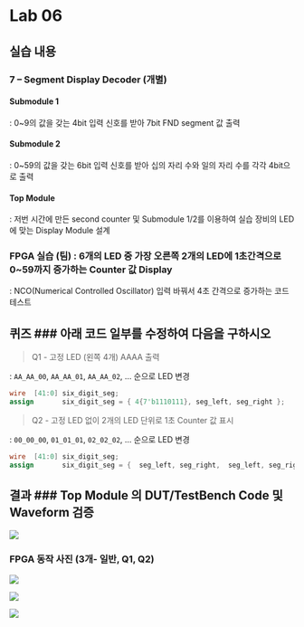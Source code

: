# Lab 06

## 실습 내용

### **7 – Segment Display Decoder (개별)**

#### **Submodule 1** 

: 0~9의 값을 갖는 4bit 입력 신호를 받아 7bit FND  segment  값 출력

#### **Submodule 2** 

: 0~59의 값을 갖는 6bit 입력 신호를 받아 십의 자리 수와 일의 자리 수를 각각 4bit으로 출력

#### **Top Module** 

: 저번 시간에 만든 second counter  및 Submodule 1/2를 이용하여 실습 장비의 LED에 맞는 Display Module 설계

### FPGA 실습 (팀) : 6개의 LED 중 가장 오른쪽 2개의 LED에 1초간격으로 0~59까지 증가하는 Counter 값 Display

: NCO(Numerical Controlled Oscillator) 입력 바꿔서 4초 간격으로 증가하는 코드 테스트

## 퀴즈 ### 아래 코드 일부를 수정하여 다음을 구하시오 

> Q1 - 고정 LED (왼쪽 4개) AAAA 출력 

: `AA_AA_00`, `AA_AA_01`, `AA_AA_02`, … 순으로 LED 변경

```verilog 
wire  [41:0] six_digit_seg; 
assign       six_digit_seg = { 4{7'b1110111}, seg_left, seg_right };
``` 

> Q2 - 고정 LED 없이 2개의 LED 단위로 1초 Counter 값 표시 

: `00_00_00`, `01_01_01`, `02_02_02`, … 순으로 LED 변경

```verilog 
wire  [41:0] six_digit_seg; 
assign       six_digit_seg = {  seg_left, seg_right,  seg_left, seg_right, seg_left, seg_right };
``` 

## 결과 ### **Top Module 의 DUT/TestBench Code 및 Waveform 검증**

![](https://github.com/chaeyoungzz/practice06/blob/master/figs/2019-10-28.png)

### **FPGA 동작 사진 (3개- 일반, Q1, Q2)**


![](https://github.com/chaeyoungzz/practice06/blob/master/figs/KakaoTalk_20191104_185052355.jpg)

![](https://github.com/chaeyoungzz/practice06/blob/master/figs/KakaoTalk_20191104_185053366.jpg)

![](https://github.com/chaeyoungzz/practice06/blob/master/figs/KakaoTalk_20191104_185054394.jpg)
